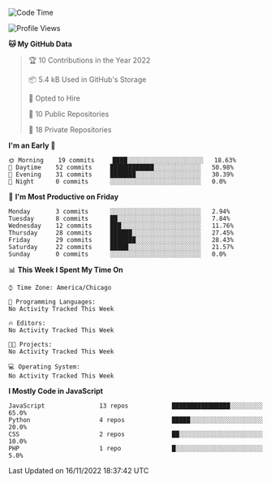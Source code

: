 <!--START_SECTION:waka-->
![Code Time](http://img.shields.io/badge/Code%20Time-17%20mins-blue)

![Profile Views](http://img.shields.io/badge/Profile%20Views-0-blue)

**🐱 My GitHub Data** 

> 🏆 10 Contributions in the Year 2022
 > 
> 📦 5.4 kB Used in GitHub's Storage 
 > 
> 💼 Opted to Hire
 > 
> 📜 10 Public Repositories 
 > 
> 🔑 18 Private Repositories  
 > 
**I'm an Early 🐤** 

```text
🌞 Morning    19 commits     ████░░░░░░░░░░░░░░░░░░░░░   18.63% 
🌆 Daytime    52 commits     ████████████░░░░░░░░░░░░░   50.98% 
🌃 Evening    31 commits     ███████░░░░░░░░░░░░░░░░░░   30.39% 
🌙 Night      0 commits      ░░░░░░░░░░░░░░░░░░░░░░░░░   0.0%

```
📅 **I'm Most Productive on Friday** 

```text
Monday       3 commits      ░░░░░░░░░░░░░░░░░░░░░░░░░   2.94% 
Tuesday      8 commits      ██░░░░░░░░░░░░░░░░░░░░░░░   7.84% 
Wednesday    12 commits     ███░░░░░░░░░░░░░░░░░░░░░░   11.76% 
Thursday     28 commits     ██████░░░░░░░░░░░░░░░░░░░   27.45% 
Friday       29 commits     ███████░░░░░░░░░░░░░░░░░░   28.43% 
Saturday     22 commits     █████░░░░░░░░░░░░░░░░░░░░   21.57% 
Sunday       0 commits      ░░░░░░░░░░░░░░░░░░░░░░░░░   0.0%

```


📊 **This Week I Spent My Time On** 

```text
⌚︎ Time Zone: America/Chicago

💬 Programming Languages: 
No Activity Tracked This Week

🔥 Editors: 
No Activity Tracked This Week

🐱‍💻 Projects: 
No Activity Tracked This Week

💻 Operating System: 
No Activity Tracked This Week

```

**I Mostly Code in JavaScript** 

```text
JavaScript               13 repos            ████████████████░░░░░░░░░   65.0% 
Python                   4 repos             █████░░░░░░░░░░░░░░░░░░░░   20.0% 
CSS                      2 repos             ██░░░░░░░░░░░░░░░░░░░░░░░   10.0% 
PHP                      1 repo              █░░░░░░░░░░░░░░░░░░░░░░░░   5.0%

```



 Last Updated on 16/11/2022 18:37:42 UTC
<!--END_SECTION:waka-->
